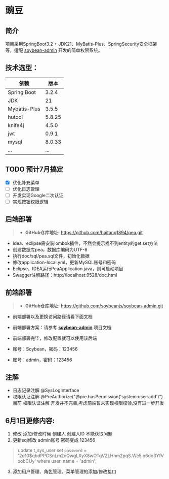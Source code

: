 # 豌豆

## 简介

  项目采用SpringBoot3.2 +
JDK21、MyBatis-Plus、SpringSecurity安全框架等，适配 [soybean-admin](https://gitee.com/honghuangdc/soybean-admin)
开发的简单权限系统。


## **技术选型：**

| 依赖           | 版本     |
|--------------|--------|
| Spring Boot  | 3.2.4  |
| JDK          | 21     |
| Mybatis-Plus | 3.5.5  |
| hutool       | 5.8.25 |
| knife4j      | 4.5.0  |
| jwt          | 0.9.1  |
| mysql        | 8.0.33 |
| ...          | ...    |

## TODO 预计7月搞定

- [x] 优化补充菜单
- [ ] 优化日志管理
- [ ] 开发实现Google二次认证
- [ ] 实现按钮权限逻辑

## 后端部署

> - **GitHub仓库地址:** https://github.com/haitang1894/pea.git

- idea、eclipse需安装lombok插件，不然会提示找不到entity的get set方法
- 创建数据库pea，数据库编码为UTF-8
- 执行doc/sql/pea.sql文件，初始化数据
- 修改application-local.yml，更新MySQL账号和密码
- Eclipse、IDEA运行PeaApplication.java，则可启动项目
- Swagger注解路径：http://localhost:9528/doc.html

## 前端部署

> - **GitHub仓库地址:**  https://github.com/soybeanjs/soybean-admin.git

- 前端部署以及更换访问路径请看下面文档


- 前端部署方案：请参考 **[soybean-admin](https://docs.soybeanjs.cn/zh/)** 项目文档

- 前端部署完毕，修改配置就可以使用该后端

- 账号：Soybean，密码：123456

- 账号：admin，密码：123456

## 注解

- 日志记录注解 @SysLogInterface
- 权限认证注解 @PreAuthorize("@pre.hasPermission('system:user:add')")
  目前 权限认证注解 开发并不完善,考虑前端暂未实现权限校验,没有进一步开发

## 6月1日更修内容:

1. 修改 添加/修改时候 创建人 创建人ID 不能获取问题
2. 更新sql修改 admin账号 密码变成 123456
  > update t_sys_user set `password` = '$2a$10$qbdPPGSnLm2oQwgLXyX8wOTgVZLHnm2pqS.We5.n6do3YfVxobCUy' where user_name = 'admin';
3. 添加用户管理、角色管理、菜单管理的添加/修改接口